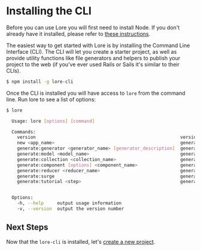 # Installing the CLI

Before you can use Lore you will first need to install Node.  If you don't already have it installed, please refer to 
[these instructions](../misc/InstallingNode.md).

The easiest way to get started with Lore is by installing the Command Line Interface (CLI). The CLI will let you create 
a starter project, as well as provide utility functions like file generators and helpers to publish your project to 
the web (if you've ever used Rails or Sails it's similar to their CLIs).

```sh
$ npm install -g lore-cli
```

Once the CLI is installed you will have access to `lore` from the command line.
Run lore to see a list of options:

```sh
$ lore

  Usage: lore [options] [command]

  Commands:
    version                                                      version of the CLI
    new <app_name>                                               generate a new Lore project
    generate:generator <generator_name> [generator_description]  generate a new Lore generator
    generate:model <model_name>                                  generate a new Lore model
    generate:collection <collection_name>                        generate a new Lore collection
    generate:component [options] <component_name>                generate a new Lore component
    generate:reducer <reducer_name>                              generate a new Lore reducer
    generate:surge                                               generate a gulp file for publishing your project to surge.sh
    generate:tutorial <step>                                     generate files for the specified tutorial step


  Options:
    -h, --help     output usage information
    -v, --version  output the version number
```

## Next Steps

Now that the `lore-cli` is installed, let's [create a new project](./Step0b.md).
